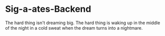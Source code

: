 # Sig-a-ates-Backend
The hard thing isn't dreaming big. The hard thing is waking up in the middle of the night in a cold sweat when the dream turns into a nightmare.
